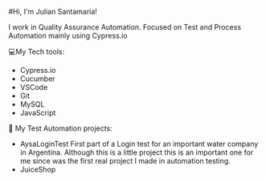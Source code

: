 #Hi, I'm Julian Santamaria!

I work in Quality Assurance Automation.
Focused on Test and Process Automation mainly using Cypress.io

💻My Tech tools:

- Cypress.io
- Cucumber
- VSCode
- Git
- MySQL
- JavaScript

🤖 My Test Automation projects:

- AysaLoginTest  First part of a Login test for an important water company in Argentina. Although this is a little project this is an important one for me since was the first real project I made in automation testing.
- JuiceShop



<!---
jusantamaria/jusantamaria is a ✨ special ✨ repository because its `README.md` (this file) appears on your GitHub profile.
You can click the Preview link to take a look at your changes.
--->
